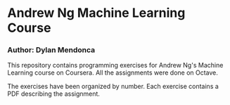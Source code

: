 # Andrew Ng Machine Learning Course
### Author: Dylan Mendonca

This repository contains programming exercises for Andrew Ng's Machine Learning course on Coursera. All the assignments were done on Octave.

The exercises have been organized by number. Each exercise contains a PDF describing the assignment.
